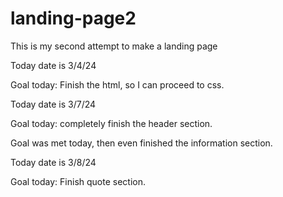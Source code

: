 # landing-page2
This is my second attempt to make a landing page

Today date is 3/4/24

Goal today: Finish the html, so I can proceed to css.

Today date is 3/7/24

Goal today: completely finish the header section.

Goal was met today, then even finished the information section.

Today date is 3/8/24

Goal today: Finish quote section.